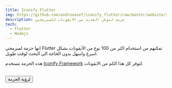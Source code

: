 ```yaml
---
title: Iconify Flutter
img: https://github.com/andronasef/iconify_flutter/raw/master/website/screenshots/1.png
description: حزمة لتوفر العديد من الايقونات للمبرمجين
tech:
  - Flutter
  - Nodejs
---
```


انها حزمة لمبرمجي Flutter تمكنهم من استخدام اكثر من 100 نوع من الأيقونات بشكل اسرع واسهل بدون الحاجة الي البحث لوقت طويل.

هذه الحزمة تستخدم [Iconify Framework](https://github.com/iconify) لتوفر كل هذا الكم من الايقونات.

<br/>
<a href="https://pub.dev/packages/iconify_flutter"><button class="btn btn-primary">لرؤية الحزمة</button></a> 
<br />
